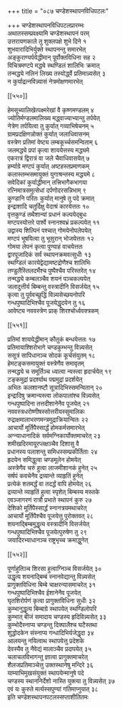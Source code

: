 +++
title = "०८७ चण्डेशस्थापनविधिपटलः"

+++
चण्डेशस्थापनविधिपटलप्रारम्भः  
अथातस्सम्प्रवक्ष्यामि चण्डेशस्थापनं परम्  
उत्तरायणकाले तु शुक्लपक्षे शुभे दिने १  
शुभवारादिभिर्युक्ते स्थापनन्तु समारभेत्  
अङ्कुराण्यर्पयेद्धीमान् पूर्वोक्तविधिना सह २  
विचित्रमण्टपे मद्ध्ये स्थण्डिलं शालिभिः क्रमात्  
तन्मद्ध्ये नलिनं लिख्य तस्योर्द्ध्वे प्रतिमान्न्यसेत् ३  
न कुर्याद्रत्नविन्न्यासं नेत्रमोक्षणमारभेत्  

[[५५०]]  

हेमसूच्यालिखेत्पक्ष्मरेखां वै कृष्णमण्डलम् ४  
ज्योतिर्मण्डलमालिख्य मद्ध्वाज्याभ्यान्तु तर्पयेत्  
नेत्रेण तर्पयित्वा तु कुर्यात् गव्याभिषेचनम् ५  
ग्रामप्रदक्षिणन्नोक्तं कुर्यात् जलाधिवासनम्  
वस्त्रेण प्रतिमां वेष्ट्य लम्बकूर्च्चसमन्विताम् ६  
जलमद्ध्ये प्रपां कृत्वा शाययेत्तस्य मद्ध्यमे  
एकरात्रं द्विरात्रं वा जले चैवाधिवासयेत् ७  
हर्म्याग्रे मण्टपं कुर्यात् अष्टहस्तप्रमाणकम्  
कलास्तम्भसमायुक्तं युगाश्रन्तस्य मद्ध्यमे ८  
सवेदिकां कुर्याद्धीमान् तत्त्रिभागैकभागया  
रत्निमात्रसमुत्सेधां दर्पणोदरसन्निभाम् ९  
कुण्डानि परितः कुर्यात् मानुषे तु पदे क्रमात्  
इन्द्राशादि चतुर्दिक्षु वेदाश्रं कारयेत्ततः १०  
वृत्तकुण्डं तथैशान्यां प्रधानं कल्पयेद्बुधः  
मण्टपस्योत्तरे पार्श्वे स्नानश्वभ्रं प्रकल्पयेत् ११  
उद्वास्य शिल्पिनं पश्चात् गोमयेनोपलेपयेत्  
मण्टपं भूषयित्वा तु भूसुरान् भोजयेत्ततः १२  
गोमया लेपनं कृत्वा पुण्याहं वाचयेत्ततः  
द्वारपूजादिकं सर्वं स्थापनक्रमवत्सुधीः १३  
स्थण्डिलं कारयेद्वेद्यामष्टद्रोणैश्च शालिभिः  
तण्डुलैस्तिलदर्भैश्च पुष्पैश्चैव परिस्तरेत् १४  
तन्मद्ध्ये कम्बलञ्चैव शयनं पञ्चकल्पयेत्  
जलादुत्तीर्य बिम्बन्तु वस्त्रादीनि विसर्जयेत् १५  
कृत्वा तु पूर्ववच्छुद्धिं विन्न्यसेच्छयनोपरि  
गन्धपुष्पादिभिश्चैव पूजयेद्धृदयेन तु १६  
आवेष्ट्य नववस्त्रेण प्राक् शिरश्चोर्ध्ववक्त्रकम्  

[[५५१]]  

प्रतिमां शाययेद्धीमान् कौतुकं बन्धयेत्ततः १७  
प्रतिमायाश्शिरोभागे चण्डकुम्भन्तु विन्न्यसेत्  
ससूत्रं सापिधानञ्च सोदकं कूर्चसंयुतम् १८  
हेमटङ्कसमायुक्तं वस्त्रेणैव समावृतम्  
तन्मद्ध्ये च समूर्तिञ्च ध्यात्वा न्यस्त्वा हृदार्चयेत् १९  
टङ्कमुद्रां प्रदर्श्याथ पद्ममुद्रां प्रदर्शयेत्  
अभितः कलशानष्टौ सूत्रादिभिस्समन्वितान् २०  
इन्द्रादिषु क्रमान्यस्त्वा लोकपालांश्च विन्न्यसेत्  
गन्धपुष्पादिना तत्तदीशानेनैव पूजयेत् २१  
नववस्त्रधरोष्णीषस्सोत्तरीयस्सुमालिकः  
रुद्राक्षमालाभरणमन्त्रमुद्राक्रियान्वितः २२  
आचार्यो मूर्तिपैस्सार्द्धं होमकर्मसमारभेत्  
अग्न्याधानादिकं सर्वमग्निकार्योक्तमाचरेत् २३  
शमीखदिरमायूरप्लक्षञ्चैव दिशासु वै  
प्रधानस्य पलाशन्तु समिधस्सम्प्रकीर्तिताः २४  
हृदयेन समिद्धुत्वा चण्डमूलेन होमयेत्  
अस्त्रेणैव चरुं हुत्वा लाजमीशानकं हुनेत् २५  
सर्षपं कवचेनैव द्रव्यान्ते व्याहृतिं हुनेत्  
प्रत्येकं शतमर्द्धं वा तदर्द्धं वापि होमयेत् २६  
द्रव्यान्ते व्याहृतिं हुत्वा स्पृशेत् बिम्बस्य मस्तके  
एवञ्जागरणं रात्रौ प्रभाते स्थापनं कुरु २७  
देशिको मूर्तिपैस्सार्द्धं स्नानत्रयमथाचरेत्  
आचार्यो मूर्तिपैश्चैव पूजयेत्तु पुरोक्तवत् २८  
शयनाद्बिम्बमुद्धृत्य वस्त्रादीनि विसर्जयेत्  
गन्धपुष्पादिभिश्चैव पूजयेत्पुरुषेण तु २९  
जयादिरभ्याधानञ्च राष्ट्रभृच्च क्रमाद्धुनेत्  

[[५५२]]  

पूर्णाहुतिञ्च शिरसा हुत्वाग्निञ्च विसर्जयेत् ३०  
उद्धृत्य शयनाद्बिम्बं स्नानवेद्यान्तु विन्न्यसेत्  
प्रागुक्तविधिना बिम्बे चाक्षरन्यासमाचरेत् ३१  
गन्धपुष्पादिभिश्चैव ईशानेनैव पूजयेत्  
घृतशिरोर्पणं कृत्वा प्रागुक्तविधिना सुधीः ३२  
कुम्भानुद्धृत्य बिम्बाग्रे स्थापयेत् स्थण्डिलोपरि  
कुम्भात् बीजं समादाय चण्डस्य हृदिविन्न्यसेत् ३३  
कुम्भोदैस्नाप्य चण्डन्तु दिक्पालैश्च घटैस्तथा  
शुद्धोदकेन संस्नाप्य गन्धादिभिर्यजेद्धृदा ३४  
आलयन्तु नयित्वाथ स्थापयेत्तु प्रदेशके  
देवस्यैव तु नैवेद्यं मालाञ्चैव प्रदापयेत् ३५  
चलाचलविभागन्तु ज्ञात्वा प्रागुक्तमाचरेत्  
शैलजप्रतिमाञ्चेत्तु उक्तस्थानेषु मन्दिरे ३६  
याम्याभिमुखसंयुक्तं स्थापयेन्मानुषे पदे  
चण्डस्य स्थाननिर्देशो नास्ति युक्त्या तु विन्न्यसेत् ३७  
एवं यः कुरुते मर्त्यस्सपुण्यां गतिमाप्नुयात् ३८  
इति चण्डेशस्थापनपटलस्सप्ताशीतितमः  
